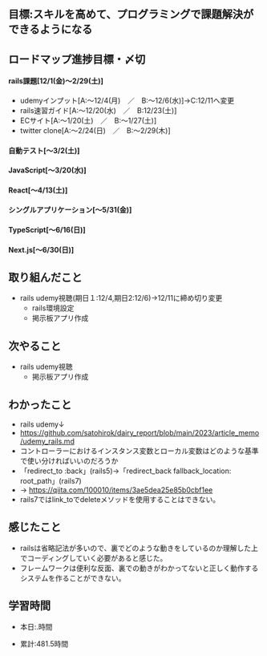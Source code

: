 ## 目標:スキルを高めて、プログラミングで課題解決ができるようになる

## ロードマップ進捗目標・〆切
#### rails課題[12/1(金)～2/29(土)]
* udemyインプット[A:～12/4(月)　／　B:～12/6(水)]→C:12/11へ変更
* rails速習ガイド[A:～12/20(水)　／　B:12/23(土)]
* ECサイト[A:～1/20(土)　／　B:～1/27(土)]
* twitter clone[A:～2/24(日)　／　B:～2/29(木)]

#### 自動テスト[～3/2(土)]
#### JavaScript[～3/20(水)]
#### React[～4/13(土)]
#### シングルアプリケーション[～5/31(金)]
#### TypeScript[～6/16(日)]
#### Next.js[～6/30(日)]


## 取り組んだこと
- rails udemy視聴(期日１:12/4,期日2:12/6)→12/11に締め切り変更
  - rails環境設定
  - 掲示板アプリ作成


## 次やること
- rails udemy視聴
  - 掲示板アプリ作成

  
## わかったこと
* rails udemy↓
* https://github.com/satohirok/dairy_report/blob/main/2023/article_memo/udemy_rails.md
* コントローラーにおけるインスタンス変数とローカル変数はどのような基準で使い分ければいいのだろうか
* 「redirect_to :back」(rails5)→「redirect_back fallback_location: root_path」(rails7)
* → https://qiita.com/100010/items/3ae5dea25e85b0cbf1ee
* rails7ではlink_toでdeleteメソッドを使用することはできない。



## 感じたこと
- railsは省略記法が多いので、裏でどのような動きをしているのか理解した上でコーディングしていく必要があると感じた。
- フレームワークは便利な反面、裏での動きがわかってないと正しく動作するシステムを作ることができない。
  

## 学習時間
- 本日:.時間

- 累計:481.5時間
